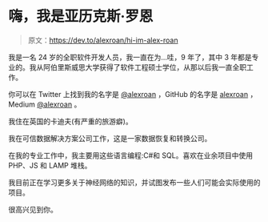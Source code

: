 # 嗨，我是亚历克斯·罗恩

> 原文：<https://dev.to/alexroan/hi-im-alex-roan>

我是一名 24 岁的全职软件开发人员，我一直在为...哇，9 年了，其中 3 年都是专业的。我从阿伯里斯威思大学获得了软件工程硕士学位，从那以后我一直全职工作。

你可以在 Twitter 上找到我的名字是 [@alexroan](https://twitter.com/alexroan) ，GitHub 的名字是 [alexroan](https://github.com/alexroan) ，Medium [@alexroan](https://medium.com/@alexroan) 。

我住在英国的卡迪夫(有严重的旅游癖)。

我在可信数据解决方案公司工作，这是一家数据恢复和转换公司。

在我的专业工作中，我主要用这些语言编程:C#和 SQL。喜欢在业余项目中使用 PHP、JS 和 LAMP 堆栈。

我目前正在学习更多关于神经网络的知识，并试图发布一些人们可能会实际使用的项目。

很高兴见到你。